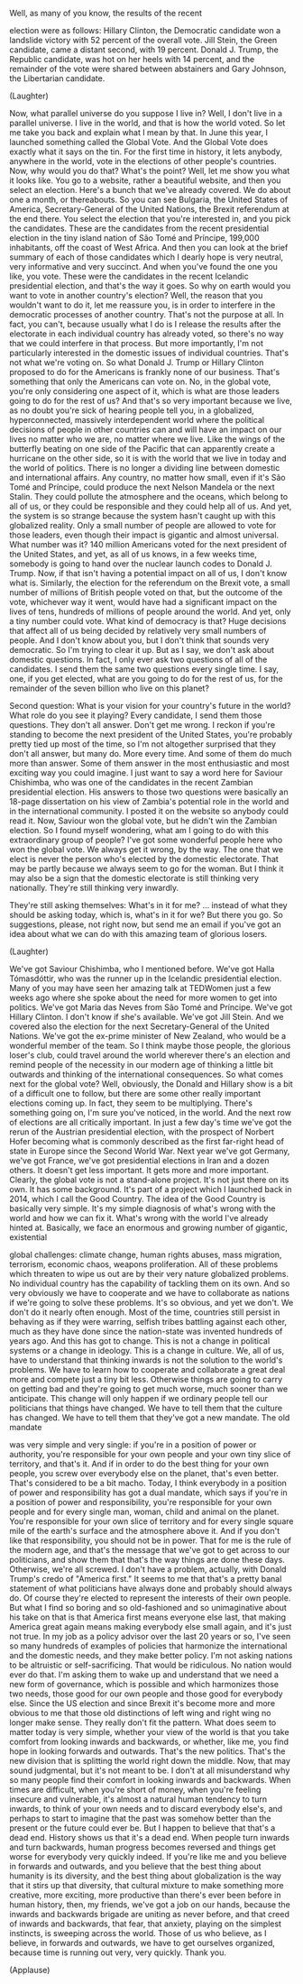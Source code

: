 
Well, as many of you know,
the results of the recent

election were as follows:
Hillary Clinton, the Democratic candidate
won a landslide victory
with 52 percent of the overall vote.
Jill Stein, the Green candidate,
came a distant second, with 19 percent.
Donald J. Trump, the Republic candidate,
was hot on her heels with 14 percent,
and the remainder of the vote
were shared between abstainers
and Gary Johnson,
the Libertarian candidate.

(Laughter)

Now, what parallel universe
do you suppose I live in?
Well, I don&#39;t live in a parallel universe.
I live in the world,
and that is how the world voted.
So let me take you back
and explain what I mean by that.
In June this year,
I launched something
called the Global Vote.
And the Global Vote
does exactly what it says on the tin.
For the first time in history,
it lets anybody, anywhere in the world,
vote in the elections
of other people&#39;s countries.
Now, why would you do that?
What&#39;s the point?
Well, let me show you what it looks like.
You go to a website,
rather a beautiful website,
and then you select an election.
Here&#39;s a bunch that we&#39;ve already covered.
We do about one a month, or thereabouts.
So you can see Bulgaria,
the United States of America,
Secretary-General of the United Nations,
the Brexit referendum at the end there.
You select the election
that you&#39;re interested in,
and you pick the candidates.
These are the candidates
from the recent presidential election
in the tiny island nation
of São Tomé and Príncipe,
199,000 inhabitants,
off the coast of West Africa.
And then you can look at the brief summary
of each of those candidates
which I dearly hope is very neutral,
very informative and very succinct.
And when you&#39;ve found
the one you like, you vote.
These were the candidates
in the recent Icelandic
presidential election,
and that&#39;s the way it goes.
So why on earth would you want to vote
in another country&#39;s election?
Well, the reason
that you wouldn&#39;t want to do it,
let me reassure you,
is in order to interfere in the democratic
processes of another country.
That&#39;s not the purpose at all.
In fact, you can&#39;t,
because usually what I do
is I release the results
after the electorate in each
individual country has already voted,
so there&#39;s no way that we could
interfere in that process.
But more importantly,
I&#39;m not particularly interested
in the domestic issues
of individual countries.
That&#39;s not what we&#39;re voting on.
So what Donald J. Trump or Hillary Clinton
proposed to do for the Americans
is frankly none of our business.
That&#39;s something that only
the Americans can vote on.
No, in the global vote,
you&#39;re only considering one aspect of it,
which is what are those leaders
going to do for the rest of us?
And that&#39;s so very important
because we live,
as no doubt you&#39;re sick
of hearing people tell you,
in a globalized, hyperconnected,
massively interdependent world
where the political decisions
of people in other countries
can and will have an impact on our lives
no matter who we are,
no matter where we live.
Like the wings of the butterfly
beating on one side of the Pacific
that can apparently create
a hurricane on the other side,
so it is with the world
that we live in today
and the world of politics.
There is no longer a dividing line between
domestic and international affairs.
Any country, no matter how small,
even if it&#39;s São Tomé and Príncipe,
could produce the next Nelson Mandela
or the next Stalin.
They could pollute the atmosphere
and the oceans, which belong to all of us,
or they could be responsible
and they could help all of us.
And yet, the system is so strange
because the system hasn&#39;t caught up
with this globalized reality.
Only a small number of people
are allowed to vote for those leaders,
even though their impact is gigantic
and almost universal.
What number was it?
140 million Americans voted
for the next president
of the United States,
and yet, as all of us knows,
in a few weeks time,
somebody is going to hand over
the nuclear launch codes
to Donald J. Trump.
Now, if that isn&#39;t having
a potential impact on all of us,
I don&#39;t know what is.
Similarly, the election
for the referendum on the Brexit vote,
a small number of millions
of British people voted on that,
but the outcome of the vote,
whichever way it went,
would have had a significant impact
on the lives of tens, hundreds of millions
of people around the world.
And yet, only a tiny number could vote.
What kind of democracy is that?
Huge decisions that affect all of us
being decided by relatively
very small numbers of people.
And I don&#39;t know about you,
but I don&#39;t think
that sounds very democratic.
So I&#39;m trying to clear it up.
But as I say,
we don&#39;t ask about domestic questions.
In fact, I only ever ask two questions
of all of the candidates.
I send them the same
two questions every single time.
I say, one,
if you get elected, what are you
going to do for the rest of us,
for the remainder of the seven billion
who live on this planet?

Second question:
What is your vision
for your country&#39;s future in the world?
What role do you see it playing?
Every candidate,
I send them those questions.
They don&#39;t all answer. Don&#39;t get me wrong.
I reckon if you&#39;re standing
to become the next president
of the United States,
you&#39;re probably pretty tied up
most of the time,
so I&#39;m not altogether surprised
that they don&#39;t all answer, but many do.
More every time.
And some of them do much more than answer.
Some of them answer in the most
enthusiastic and most exciting way
you could imagine.
I just want to say a word here
for Saviour Chishimba,
who was one of the candidates
in the recent Zambian
presidential election.
His answers to those two questions
were basically an 18-page dissertation
on his view of Zambia&#39;s
potential role in the world
and in the international community.
I posted it on the website
so anybody could read it.
Now, Saviour won the global vote,
but he didn&#39;t win the Zambian election.
So I found myself wondering,
what am I going to do
with this extraordinary group of people?
I&#39;ve got some wonderful people here
who won the global vote.
We always get it wrong, by the way.
The one that we elect
is never the person who&#39;s elected
by the domestic electorate.
That may be partly because
we always seem to go for the woman.
But I think it may also be a sign
that the domestic electorate
is still thinking very nationally.
They&#39;re still thinking very inwardly.

They&#39;re still asking themselves:
What&#39;s in it for me? ...
instead of what
they should be asking today,
which is, what&#39;s in it for we?
But there you go.
So suggestions, please, not right now,
but send me an email if you&#39;ve got an idea
about what we can do
with this amazing team of glorious losers.

(Laughter)

We&#39;ve got Saviour Chishimba,
who I mentioned before.
We&#39;ve got Halla Tómasdóttir,
who was the runner up
in the Icelandic presidential election.
Many of you may have seen
her amazing talk at TEDWomen
just a few weeks ago
where she spoke about the need
for more women to get into politics.
We&#39;ve got Maria das Neves
from São Tomé and Príncipe.
We&#39;ve got Hillary Clinton.
I don&#39;t know if she&#39;s available.
We&#39;ve got Jill Stein.
And we covered also the election
for the next Secretary-General
of the United Nations.
We&#39;ve got the ex-prime minister
of New Zealand,
who would be a wonderful
member of the team.
So I think maybe those people,
the glorious loser&#39;s club,
could travel around the world
wherever there&#39;s an election
and remind people
of the necessity in our modern age
of thinking a little bit outwards
and thinking of
the international consequences.
So what comes next for the global vote?
Well, obviously,
the Donald and Hillary show
is a bit of a difficult one to follow,
but there are some other
really important elections coming up.
In fact, they seem to be multiplying.
There&#39;s something going on,
I&#39;m sure you&#39;ve noticed, in the world.
And the next row of elections
are all critically important.
In just a few day&#39;s time
we&#39;ve got the rerun
of the Austrian presidential election,
with the prospect of Norbert Hofer
becoming what is commonly described
as the first far-right head of state
in Europe since the Second World War.
Next year we&#39;ve got Germany,
we&#39;ve got France,
we&#39;ve got presidential elections in Iran
and a dozen others.
It doesn&#39;t get less important.
It gets more and more important.
Clearly, the global vote
is not a stand-alone project.
It&#39;s not just there on its own.
It has some background.
It&#39;s part of a project
which I launched back in 2014,
which I call the Good Country.
The idea of the Good Country
is basically very simple.
It&#39;s my simple diagnosis
of what&#39;s wrong with the world
and how we can fix it.
What&#39;s wrong with the world
I&#39;ve already hinted at.
Basically, we face
an enormous and growing number
of gigantic, existential

global challenges:
climate change, human rights abuses,
mass migration, terrorism,
economic chaos, weapons proliferation.
All of these problems
which threaten to wipe us out
are by their very nature
globalized problems.
No individual country has the capability
of tackling them on its own.
And so very obviously
we have to cooperate
and we have to collaborate as nations
if we&#39;re going to solve these problems.
It&#39;s so obvious, and yet we don&#39;t.
We don&#39;t do it nearly often enough.
Most of the time,
countries still persist in behaving
as if they were warring, selfish tribes
battling against each other,
much as they have done
since the nation-state was invented
hundreds of years ago.
And this has got to change.
This is not a change in political systems
or a change in ideology.
This is a change in culture.
We, all of us, have to understand
that thinking inwards is not the solution
to the world&#39;s problems.
We have to learn how to cooperate
and collaborate a great deal more
and compete just a tiny bit less.
Otherwise things
are going to carry on getting bad
and they&#39;re going to get much worse,
much sooner than we anticipate.
This change will only happen
if we ordinary people
tell our politicians
that things have changed.
We have to tell them
that the culture has changed.
We have to tell them
that they&#39;ve got a new mandate.
The old mandate

was very simple and very single:
if you&#39;re in a position
of power or authority,
you&#39;re responsible for your own people
and your own tiny slice of territory,
and that&#39;s it.
And if in order to do
the best thing for your own people,
you screw over everybody else
on the planet, that&#39;s even better.
That&#39;s considered to be a bit macho.
Today, I think everybody
in a position of power and responsibility
has got a dual mandate,
which says if you&#39;re in a position
of power and responsibility,
you&#39;re responsible for your own people
and for every single man, woman,
child and animal on the planet.
You&#39;re responsible
for your own slice of territory
and for every single square mile
of the earth&#39;s surface
and the atmosphere above it.
And if you don&#39;t like that responsibility,
you should not be in power.
That for me is the rule of the modern age,
and that&#39;s the message that we&#39;ve got
to get across to our politicians,
and show them that that&#39;s the way
things are done these days.
Otherwise, we&#39;re all screwed.
I don&#39;t have a problem, actually,
with Donald Trump&#39;s credo
of &quot;America first.&quot;
It seems to me that that&#39;s
a pretty banal statement
of what politicians have always done
and probably should always do.
Of course they&#39;re elected to represent
the interests of their own people.
But what I find so boring
and so old-fashioned
and so unimaginative
about his take on that
is that America first
means everyone else last,
that making America great again
means making everybody else small again,
and it&#39;s just not true.
In my job as a policy advisor
over the last 20 years or so,
I&#39;ve seen so many hundreds
of examples of policies
that harmonize the international
and the domestic needs,
and they make better policy.
I&#39;m not asking nations
to be altruistic or self-sacrificing.
That would be ridiculous.
No nation would ever do that.
I&#39;m asking them to wake up and understand
that we need a new form of governance,
which is possible
and which harmonizes those two needs,
those good for our own people
and those good for everybody else.
Since the US election and since Brexit
it&#39;s become more and more obvious to me
that those old distinctions
of left wing and right wing
no longer make sense.
They really don&#39;t fit the pattern.
What does seem to matter today
is very simple,
whether your view of the world is
that you take comfort
from looking inwards and backwards,
or whether, like me, you find hope
in looking forwards and outwards.
That&#39;s the new politics.
That&#39;s the new division that is
splitting the world right down the middle.
Now, that may sound judgmental,
but it&#39;s not meant to be.
I don&#39;t at all misunderstand
why so many people find their comfort
in looking inwards and backwards.
When times are difficult,
when you&#39;re short of money,
when you&#39;re feeling
insecure and vulnerable,
it&#39;s almost a natural
human tendency to turn inwards,
to think of your own needs
and to discard everybody else&#39;s,
and perhaps to start to imagine
that the past was somehow better
than the present or the future
could ever be.
But I happen to believe
that that&#39;s a dead end.
History shows us that it&#39;s a dead end.
When people turn inwards
and turn backwards,
human progress becomes reversed
and things get worse for everybody
very quickly indeed.
If you&#39;re like me
and you believe in forwards and outwards,
and you believe that the best thing
about humanity is its diversity,
and the best thing about globalization
is the way that it stirs up
that diversity, that cultural mixture
to make something more creative,
more exciting, more productive
than there&#39;s ever been before
in human history,
then, my friends,
we&#39;ve got a job on our hands,
because the inwards and backwards brigade
are uniting as never before,
and that creed of inwards and backwards,
that fear, that anxiety,
playing on the simplest instincts,
is sweeping across the world.
Those of us who believe,
as I believe, in forwards and outwards,
we have to get ourselves organized,
because time is running out
very, very quickly.
Thank you.

(Applause)

